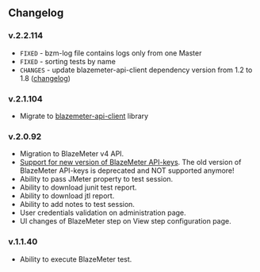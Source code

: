 ## Changelog

### v.2.2.114

- `FIXED` - bzm-log file contains logs only from one Master
- `FIXED` - sorting tests by name
- `CHANGES` - update blazemeter-api-client dependency version from 1.2 to 1.8 ([changelog](https://github.com/Blazemeter/blazemeter-api-client/wiki/Changelog))

### v.2.1.104

- Migrate to [blazemeter-api-client](https://github.com/Blazemeter/blazemeter-api-client) library

### v.2.0.92

- Migration to BlazeMeter v4 API.
- [Support for new version of BlazeMeter API-keys](https://guide.blazemeter.com/hc/en-us/articles/115002213289-BlazeMeter-API-keys). The old version of BlazeMeter API-keys is deprecated and NOT supported anymore!
- Ability to pass JMeter property to test session.
- Ability to download junit test report.
- Ability to download jtl report.
- Ability to add notes to test session.
- User credentials validation on administration page.
- UI changes of BlazeMeter step on View step configuration page.

### v.1.1.40

- Ability to execute BlazeMeter test.
